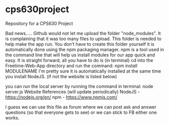 # cps630project
Repository for a CPS630 Project


Bad news..... Github would not let me upload the folder "node_modules". It is complaining that it was too many files to upload. This folder is needed to help make the app run. You don't have to create this folder yourself it is automatically done using the npm packaging manager. npm is a tool used in the command line that will help us install modules for our app quick and easy. It is straight forward, all you have to do is (in terminal) cd into the Freetime-Web-App directory and run the command: npm install MODULENAME 
I'm pretty sure it is automatically installed at the same time you install NodeJS. (if not the website is listed below)

you can run the local server by running the command in terminal: node server.js
Website References (will update periodically)
   NodeJS - https://nodejs.org/en/
   npm    - https://www.npmjs.com/
   
I guess we can use this file as forum where we can post ask and answer questions (so that everyone gets to see) or we can stick to FB either one works.



